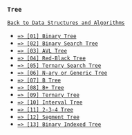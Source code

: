 ### `Tree`

[`Back to Data Structures and Algorithms`](../readme.md)

* [`=> [01] Binary Tree`](tree/01-binary-tree.md)
* [`=> [02] Binary Search Tree`](tree/02-binary-search-tree.md)
* [`=> [03] AVL Tree`](tree/03-avl-tree.md)
* [`=> [04] Red-Black Tree`](tree/04-red-black-tree.md)
* [`=> [05] Ternary Search Tree`](tree/05-ternary-search-tree.md)
* [`=> [06] N-ary or Generic Tree`](tree/06-n-ary-or-generic-tree.md)
* [`=> [07] B Tree`](tree/07-b-tree.md)
* [`=> [08] B+ Tree`](tree/08-b-plus-tree.md)
* [`=> [09] Ternary Tree`](tree/09-ternary-tree.md)
* [`=> [10] Interval Tree`](tree/10-interval-tree.md)
* [`=> [11] 2-3-4 Tree`](tree/11-234-tree.md)
* [`=> [12] Segment Tree`](tree/12-segment-tree.md)
* [`=> [13] Binary Indexed Tree`](tree/13-binary-indexed-tree.md)
